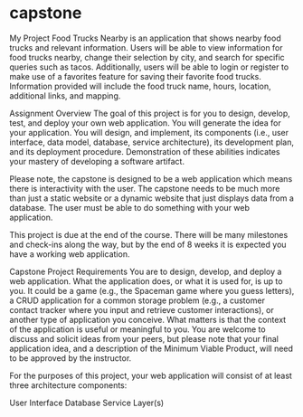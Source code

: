 # capstone

My Project
Food Trucks Nearby is an application that shows nearby food trucks and relevant information. Users will be able to view information for food trucks nearby, change their selection by city, and search for specific queries such as tacos. Additionally, users will be able to login or register to make use of a favorites feature for saving their favorite food trucks. Information provided will include the food truck name, hours, location, additional links, and mapping.


Assignment Overview
The goal of this project is for you to design, develop, test, and deploy your own web application. You will generate the idea for your application. You will design, and implement, its components (i.e., user interface, data model, database, service architecture), its development plan, and its deployment procedure. Demonstration of these abilities indicates your mastery of developing a software artifact.

Please note, the capstone is designed to be a web application which means there is interactivity with the user.   The capstone needs to be much more than just a static website or a dynamic website that just displays data from a database.   The user must be able to do something with your web application.

This project is due at the end of the course. There will be many milestones and check-ins along the way, but by the end of 8 weeks it is expected you have a working web application.

 

Capstone Project Requirements
You are to design, develop, and deploy a web application. What the application does, or what it is used for, is up to you. It could be a game (e.g., the Spaceman game where you guess letters), a CRUD application for a common storage problem (e.g., a customer contact tracker where you input and retrieve customer interactions), or another type of application you conceive. What matters is that the context of the application is useful or meaningful to you. You are welcome to discuss and solicit ideas from your peers, but please note that your final application idea, and a description of the Minimum Viable Product, will need to be approved by the instructor.

For the purposes of this project, your web application will consist of at least three architecture components:

User Interface
Database
Service Layer(s)
